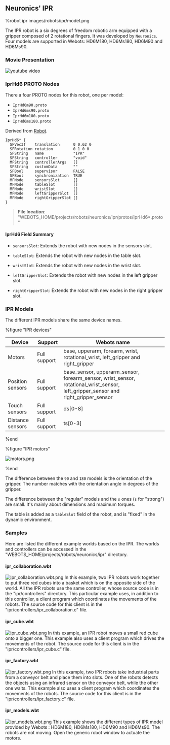 ## Neuronics' IPR

%robot ipr images/robots/ipr/model.png

The IPR robot is a six degrees of freedom robotic arm equipped with a gripper composed of 2 rotational fingers.
It was developed by `Neuronics`.
Four models are supported in Webots: HD6M180, HD6Ms180, HD6M90 and HD6Ms90.

### Movie Presentation

![youtube video](https://www.youtube.com/watch?v=ay3_1clWTfw)

### IprHd6 PROTO Nodes

There a four PROTO nodes for this robot, one per model:

- `IprHd6m90.proto`
- `IprHd6ms90.proto`
- `IprHd6m180.proto`
- `IprHd6ms180.proto`

Derived from [Robot](../reference/robot.md).

```
IprHd6* {
  SFVec3f    translation      0 0.62 0
  SFRotation rotation         0 1 0 0
  SFString   name             "IPR"
  SFString   controller       "void"
  MFString   controllerArgs   []
  SFString   customData       ""
  SFBool     supervisor       FALSE
  SFBool     synchronization  TRUE
  MFNode     sensorsSlot      []
  MFNode     tableSlot        []
  MFNode     wristSlot        []
  MFNode     leftGripperSlot  []
  MFNode     rightGripperSlot []
}
```

> **File location**: "WEBOTS\_HOME/projects/robots/neuronics/ipr/protos/IprHd6*.proto"

#### IprHd6 Field Summary

- `sensorsSlot`: Extends the robot with new nodes in the sensors slot.

- `tableSlot`: Extends the robot with new nodes in the table slot.

- `wristSlot`: Extends the robot with new nodes in the wrist slot.

- `leftGripperSlot`: Extends the robot with new nodes in the left gripper slot.

- `rightGripperSlot`: Extends the robot with new nodes in the right gripper slot.

### IPR Models

The different IPR models share the same device names.

%figure "IPR devices"

| Device | Support | Webots name |
| --- | --- | --- |
| Motors | Full support | base, upperarm, forearm, wrist, rotational\_wrist, left\_gripper and right\_gripper |
| Position sensors | Full support | base\_sensor, upperarm\_sensor, forearm\_sensor, wrist\_sensor, rotational\_wrist\_sensor, left\_gripper\_sensor and right\_gripper\_sensor |
| Touch sensors | Full support | ds[0-8] |
| Distance sensors | Full support | ts[0-3] |

%end

%figure "IPR motors"

![motors.png](images/robots/ipr/motors.png)

%end

The difference between the `90` and `180` models is the orientation of the gripper.
The number matches with the orientation angle in degrees of the gripper.

The difference between the "regular" models and the `s` ones (`s` for "strong") are small.
It's mainly about dimensions and maximum torques.

The table is added as a `tableSlot` field of the robot, and is "fixed" in the dynamic environment.

### Samples

Here are listed the different example worlds based on the IPR.
The worlds and controllers can be accessed in the "WEBOTS\_HOME/projects/robots/neuronics/ipr" directory.

#### ipr\_collaboration.wbt

![ipr_collaboration.wbt.png](images/robots/ipr/ipr_collaboration.wbt.png) In this example, two IPR robots work together to put three red cubes into a basket which is on the opposite side of the world.
All the IPR robots use the same controller, whose source code is in the "ipr/controllers" directory.
This particular example uses, in addition to this controller, a client program which coordinates the movements of the robots.
The source code for this client is in the "ipr/controllers/ipr\_collaboration.c" file.

#### ipr\_cube.wbt

![ipr_cube.wbt.png](images/robots/ipr/ipr_cube.wbt.png) In this example, an IPR robot moves a small red cube onto a bigger one.
This example also uses a client program which drives the movements of the robot.
The source code for this client is in the "ipr/controllers/ipr\_cube.c" file.

#### ipr\_factory.wbt

![ipr_factory.wbt.png](images/robots/ipr/ipr_factory.wbt.png) In this example, two IPR robots take industrial parts from a conveyor belt and place them into slots.
One of the robots detects the objects using an infrared sensor on the conveyor belt, while the other one waits.
This example also uses a client program which coordinates the movements of the robots.
The source code for this client is in the "ipr/controllers/ipr\_factory.c" file.

#### ipr\_models.wbt

![ipr_models.wbt.png](images/robots/ipr/ipr_models.wbt.png) This example shows the different types of IPR model provided by Webots : HD6M180, HD6Ms180, HD6M90 and HD6Ms90.
The robots are not moving.
Open the generic robot window to actuate the motors.
